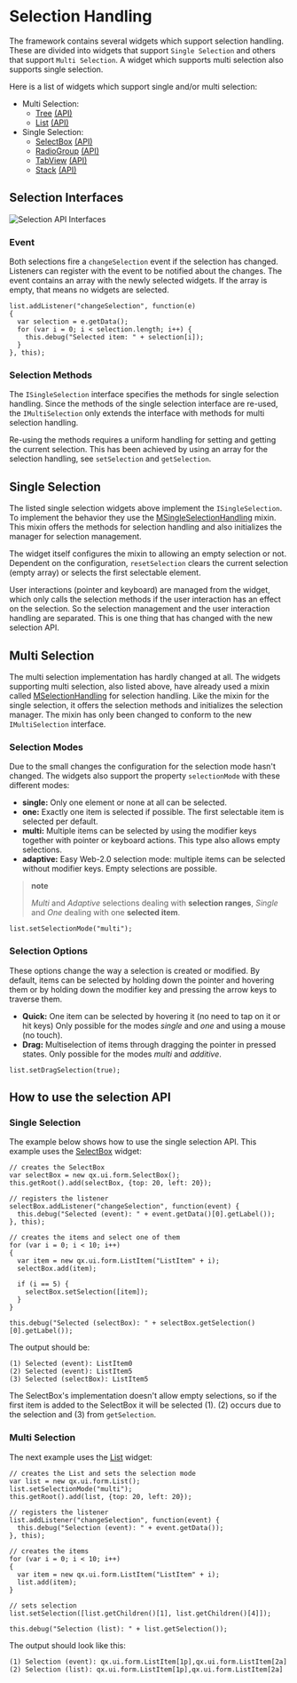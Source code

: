 Selection Handling
==================

The framework contains several widgets which support selection handling. These are divided into widgets that support `Single Selection` and others that support `Multi Selection`. A widget which supports multi selection also supports single selection.

Here is a list of widgets which support single and/or multi selection:

-   Multi Selection:
    -   [Tree](http://demo.qooxdoo.org/%{version}/demobrowser/#widget~Tree.html) [(API)](http://demo.qooxdoo.org/%{version}/apiviewer/#qx.ui.tree.Tree)
    -   [List](http://demo.qooxdoo.org/%{version}/demobrowser/#widget~List.html) [(API)](http://demo.qooxdoo.org/%{version}/apiviewer/#qx.ui.form.List)
-   Single Selection:
    -   [SelectBox](http://demo.qooxdoo.org/%{version}/demobrowser/#widget~SelectBox.html) [(API)](http://demo.qooxdoo.org/%{version}/apiviewer/#qx.ui.form.SelectBox)
    -   [RadioGroup](http://demo.qooxdoo.org/%{version}/demobrowser/#widget~RadioButton.html) [(API)](http://demo.qooxdoo.org/%{version}/apiviewer/#qx.ui.form.RadioGroup)
    -   [TabView](http://demo.qooxdoo.org/%{version}/demobrowser/#widget~TabView.html) [(API)](http://demo.qooxdoo.org/%{version}/apiviewer/#qx.ui.tabview.TabView)
    -   [Stack](http://demo.qooxdoo.org/%{version}/demobrowser/#widget~StackContainer.html) [(API)](http://demo.qooxdoo.org/%{version}/apiviewer/#qx.ui.container.Stack)

Selection Interfaces
--------------------

![Selection API Interfaces](/pages/desktop/new_selection_api.png)

### Event

Both selections fire a `changeSelection` event if the selection has changed. Listeners can register with the event to be notified about the changes. The event contains an array with the newly selected widgets. If the array is empty, that means no widgets are selected.

    list.addListener("changeSelection", function(e)
    {
      var selection = e.getData();
      for (var i = 0; i < selection.length; i++) {
        this.debug("Selected item: " + selection[i]);
      }
    }, this);

### Selection Methods

The `ISingleSelection` interface specifies the methods for single selection handling. Since the methods of the single selection interface are re-used, the `IMultiSelection` only extends the interface with methods for multi selection handling.

Re-using the methods requires a uniform handling for setting and getting the current selection. This has been achieved by using an array for the selection handling, see `setSelection` and `getSelection`.

Single Selection
----------------

The listed single selection widgets above implement the `ISingleSelection`. To implement the behavior they use the [MSingleSelectionHandling](http://demo.qooxdoo.org/%{version}/apiviewer/#qx.ui.core.MSingleSelectionHandling) mixin. This mixin offers the methods for selection handling and also initializes the manager for selection management.

The widget itself configures the mixin to allowing an empty selection or not. Dependent on the configuration, `resetSelection` clears the current selection (empty array) or selects the first selectable element.

User interactions (pointer and keyboard) are managed from the widget, which only calls the selection methods if the user interaction has an effect on the selection. So the selection management and the user interaction handling are separated. This is one thing that has changed with the new selection API.

Multi Selection
---------------

The multi selection implementation has hardly changed at all. The widgets supporting multi selection, also listed above, have already used a mixin called [MSelectionHandling](http://demo.qooxdoo.org/%{version}/apiviewer/#qx.ui.core.MSelectionHandling) for selection handling. Like the mixin for the single selection, it offers the selection methods and initializes the selection manager. The mixin has only been changed to conform to the new `IMultiSelection` interface.

### Selection Modes

Due to the small changes the configuration for the selection mode hasn't changed. The widgets also support the property `selectionMode` with these different modes:

-   **single:** Only one element or none at all can be selected.
-   **one:** Exactly one item is selected if possible. The first selectable item is selected per default.
-   **multi:** Multiple items can be selected by using the modifier keys together with pointer or keyboard actions. This type also allows empty selections.
-   **adaptive:** Easy Web-2.0 selection mode: multiple items can be selected without modifier keys. Empty selections are possible.

> **note**
>
> *Multi* and *Adaptive* selections dealing with **selection ranges**, *Single* and *One* dealing with one **selected item**.

    list.setSelectionMode("multi");

### Selection Options

These options change the way a selection is created or modified. By default, items can be selected by holding down the pointer and hovering them or by holding down the modifier key and pressing the arrow keys to traverse them.

-   **Quick:** One item can be selected by hovering it (no need to tap on it or hit keys) Only possible for the modes *single* and *one* and using a mouse (no touch).
-   **Drag:** Multiselection of items through dragging the pointer in pressed states. Only possible for the modes *multi* and *additive*.

<!-- -->

    list.setDragSelection(true);

How to use the selection API
----------------------------

### Single Selection

The example below shows how to use the single selection API. This example uses the [SelectBox](http://demo.qooxdoo.org/%{version}/apiviewer/#qx.ui.form.SelectBox) widget:

    // creates the SelectBox
    var selectBox = new qx.ui.form.SelectBox();
    this.getRoot().add(selectBox, {top: 20, left: 20});

    // registers the listener
    selectBox.addListener("changeSelection", function(event) {
      this.debug("Selected (event): " + event.getData()[0].getLabel());
    }, this);

    // creates the items and select one of them
    for (var i = 0; i < 10; i++)
    {
      var item = new qx.ui.form.ListItem("ListItem" + i);
      selectBox.add(item);

      if (i == 5) {
        selectBox.setSelection([item]);
      }
    }

    this.debug("Selected (selectBox): " + selectBox.getSelection()[0].getLabel());

The output should be:

    (1) Selected (event): ListItem0
    (2) Selected (event): ListItem5
    (3) Selected (selectBox): ListItem5

The SelectBox's implementation doesn't allow empty selections, so if the first item is added to the SelectBox it will be selected (1). (2) occurs due to the selection and (3) from `getSelection`.

### Multi Selection

The next example uses the [List](http://demo.qooxdoo.org/%{version}/apiviewer/#qx.ui.form.List) widget:

    // creates the List and sets the selection mode
    var list = new qx.ui.form.List();
    list.setSelectionMode("multi");
    this.getRoot().add(list, {top: 20, left: 20});

    // registers the listener
    list.addListener("changeSelection", function(event) {
      this.debug("Selection (event): " + event.getData());
    }, this);

    // creates the items
    for (var i = 0; i < 10; i++)
    {
      var item = new qx.ui.form.ListItem("ListItem" + i);
      list.add(item);
    }

    // sets selection
    list.setSelection([list.getChildren()[1], list.getChildren()[4]]);

    this.debug("Selection (list): " + list.getSelection());

The output should look like this:

    (1) Selection (event): qx.ui.form.ListItem[1p],qx.ui.form.ListItem[2a]
    (2) Selection (list): qx.ui.form.ListItem[1p],qx.ui.form.ListItem[2a]

